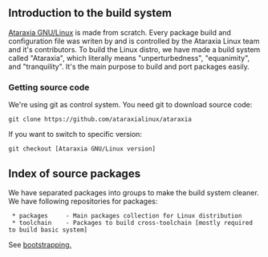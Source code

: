 ## Introduction to the build system
[Ataraxia GNU/Linux](https://github.com/ataraxialinux/ataraxia) is made from scratch. Every package build and configuration file was writen by and is controlled by the Ataraxia Linux team and it's contributors. To build the Linux distro, we have made a build system called "Ataraxia", which literally means "unperturbedness", "equanimity", and "tranquility". It's the main purpose to build and port packages easily.

### Getting source code
We're using git as control system. You need git to download source code:
```
git clone https://github.com/ataraxialinux/ataraxia
```
If you want to switch to specific version:
```
git checkout [Ataraxia GNU/Linux version]
```

## Index of source packages
We have separated packages into groups to make the build system cleaner. We have following repositories for packages:
```
 * packages     - Main packages collection for Linux distribution
 * toolchain    - Packages to build cross-toolchain [mostly required to build basic system]
```

See [bootstrapping.](bootstrapping.md)
